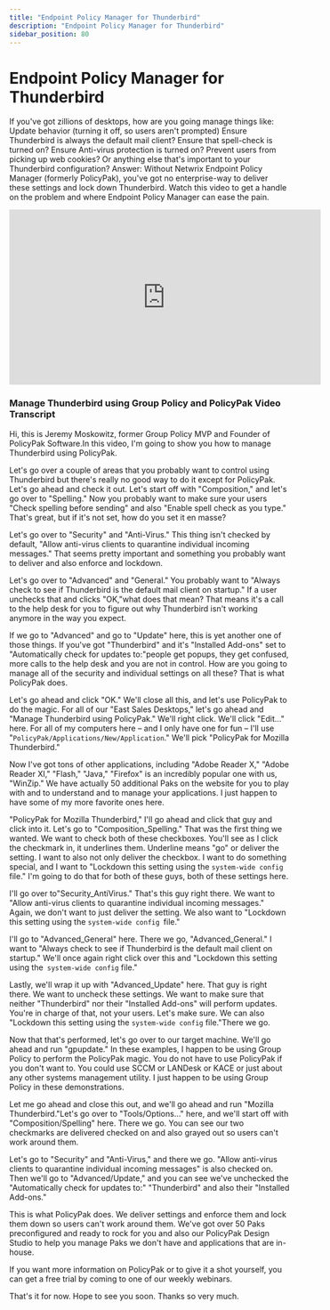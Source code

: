 ```yaml
---
title: "Endpoint Policy Manager for Thunderbird"
description: "Endpoint Policy Manager for Thunderbird"
sidebar_position: 80
---
```

# Endpoint Policy Manager for Thunderbird

If you've got zillions of desktops, how are you going manage things like: Update behavior (turning
it off, so users aren't prompted) Ensure Thunderbird is always the default mail client? Ensure that
spell-check is turned on? Ensure Anti-virus protection is turned on? Prevent users from picking up
web cookies? Or anything else that's important to your Thunderbird configuration? Answer: Without
Netwrix Endpoint Policy Manager (formerly PolicyPak), you've got no enterprise-way to deliver these
settings and lock down Thunderbird. Watch this video to get a handle on the problem and where
Endpoint Policy Manager can ease the pain.

<iframe width="560" height="315" src="https://www.youtube.com/embed/nEIoUqY0wvE" title="Endpoint Policy Manager: Manage Thunderbird using Group Policy or your own management utility" frameborder="0" allow="accelerometer; autoplay; clipboard-write; encrypted-media; gyroscope; picture-in-picture; web-share" referrerpolicy="strict-origin-when-cross-origin" allowfullscreen="1"></iframe>

### Manage Thunderbird using Group Policy and PolicyPak Video Transcript

Hi, this is Jeremy Moskowitz, former Group Policy MVP and Founder of PolicyPak Software.In this
video, I'm going to show you how to manage Thunderbird using PolicyPak.

Let's go over a couple of areas that you probably want to control using Thunderbird but there's
really no good way to do it except for PolicyPak. Let's go ahead and check it out. Let's start off
with "Composition," and let's go over to "Spelling." Now you probably want to make sure your users
"Check spelling before sending" and also "Enable spell check as you type." That's great, but if it's
not set, how do you set it en masse?

Let's go over to "Security" and "Anti-Virus." This thing isn't checked by default, "Allow anti-virus
clients to quarantine individual incoming messages." That seems pretty important and something you
probably want to deliver and also enforce and lockdown.

Let's go over to "Advanced" and "General." You probably want to "Always check to see if Thunderbird
is the default mail client on startup." If a user unchecks that and clicks "OK,"what does that mean?
That means it's a call to the help desk for you to figure out why Thunderbird isn't working anymore
in the way you expect.

If we go to "Advanced" and go to "Update" here, this is yet another one of those things. If you've
got "Thunderbird" and it's "Installed Add-ons" set to "Automatically check for updates to:"people
get popups, they get confused, more calls to the help desk and you are not in control. How are you
going to manage all of the security and individual settings on all these? That is what PolicyPak
does.

Let's go ahead and click "OK." We'll close all this, and let's use PolicyPak to do the magic. For
all of our "East Sales Desktops," let's go ahead and "Manage Thunderbird using PolicyPak." We'll
right click. We'll click "Edit…" here. For all of my computers here – and I only have one for fun –
I'll use "`PolicyPak/Applications/New/Application`." We'll pick "PolicyPak for Mozilla Thunderbird."

Now I've got tons of other applications, including "Adobe Reader X," "Adobe Reader XI," "Flash,"
"Java," "Firefox" is an incredibly popular one with us, "WinZip." We have actually 50 additional
Paks on the website for you to play with and to understand and to manage your applications. I just
happen to have some of my more favorite ones here.

"PolicyPak for Mozilla Thunderbird," I'll go ahead and click that guy and click into it. Let's go to
"Composition_Spelling." That was the first thing we wanted. We want to check both of these
checkboxes. You'll see as I click the checkmark in, it underlines them. Underline means "go" or
deliver the setting. I want to also not only deliver the checkbox. I want to do something special,
and I want to "Lockdown this setting using the `system-wide config` file." I'm going to do that for
both of these guys, both of these settings here.

I'll go over to"Security_AntiVirus." That's this guy right there. We want to "Allow anti-virus
clients to quarantine individual incoming messages." Again, we don't want to just deliver the
setting. We also want to "Lockdown this setting using the `system-wide config `file."

I'll go to "Advanced_General" here. There we go, "Advanced_General." I want to "Always check to see
if Thunderbird is the default mail client on startup." We'll once again right click over this and
"Lockdown this setting using the` system-wide config` file."

Lastly, we'll wrap it up with "Advanced_Update" here. That guy is right there. We want to uncheck
these settings. We want to make sure that neither "Thunderbird" nor their "Installed Add-ons" will
perform updates. You're in charge of that, not your users. Let's make sure. We can also "Lockdown
this setting using the `system-wide config` file."There we go.

Now that that's performed, let's go over to our target machine. We'll go ahead and run "gpupdate."
In these examples, I happen to be using Group Policy to perform the PolicyPak magic. You do not have
to use PolicyPak if you don't want to. You could use SCCM or LANDesk or KACE or just about any other
systems management utility. I just happen to be using Group Policy in these demonstrations.

Let me go ahead and close this out, and we'll go ahead and run "Mozilla Thunderbird."Let's go over
to "Tools/Options…" here, and we'll start off with "Composition/Spelling" here. There we go. You can
see our two checkmarks are delivered checked on and also grayed out so users can't work around them.

Let's go to "Security" and "Anti-Virus," and there we go. "Allow anti-virus clients to quarantine
individual incoming messages" is also checked on. Then we'll go to "Advanced/Update," and you can
see we've unchecked the "Automatically check for updates to:" "Thunderbird" and also their
"Installed Add-ons."

This is what PolicyPak does. We deliver settings and enforce them and lock them down so users can't
work around them. We've got over 50 Paks preconfigured and ready to rock for you and also our
PolicyPak Design Studio to help you manage Paks we don't have and applications that are in-house.

If you want more information on PolicyPak or to give it a shot yourself, you can get a free trial by
coming to one of our weekly webinars.

That's it for now. Hope to see you soon. Thanks so very much.
